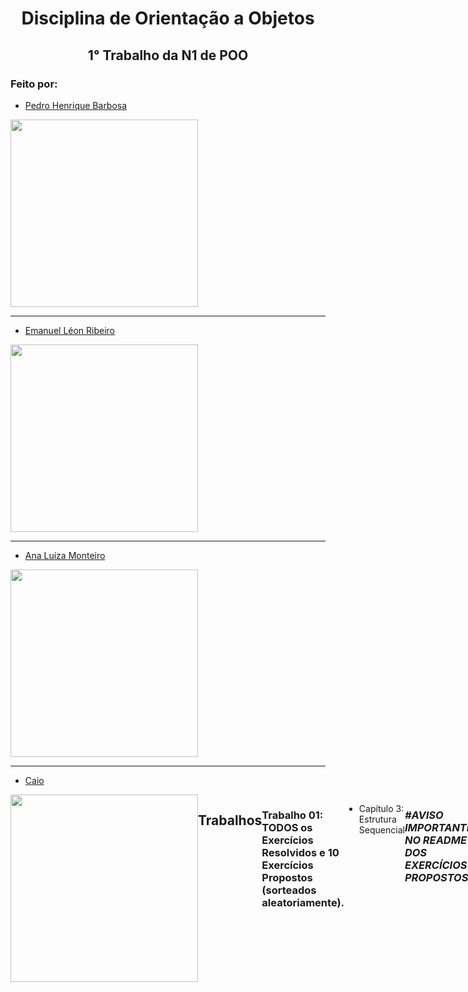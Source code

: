 <h1 align="center">
  Disciplina de Orientação a Objetos 
</h1>

<h2 align="center">
  1° Trabalho da N1 de POO
</h2>

### Feito por:

- [Pedro Henrique Barbosa](https://github.com/PedroBarbosaIF)
<div style="display: flex; justify-content: space-between;">
    <div style="flex: 1;">
        <img height="300m" src="https://avatars.githubusercontent.com/u/159566197?v=4"/>
    </div>
</div>

___

- [Emanuel Léon Ribeiro](https://github.com/Leon-r9)
<div style="display: flex; justify-content: space-between;">
    <div style="flex: 1;">
        <img height="300m" src="https://avatars.githubusercontent.com/u/159721905?v=4"/>
    </div>
</div>

___

- [Ana Luíza Monteiro](https://github.com/luizamtro)
<div style="display: flex; justify-content: space-between;">
    <div style="flex: 1;">
        <img height="300m" src="https://avatars.githubusercontent.com/u/159566275?v=4"/>
    </div>
</div>

___

- [Caio](https://github.com/CaioDavid01)
<div style="display: flex; justify-content: space-between;">
    <div style="flex: 1;">
        <img height="300m" src="https://avatars.githubusercontent.com/u/161221118?v=4"/>
    </div>

## Trabalhos
### Trabalho 01: TODOS os Exercícios Resolvidos e 10 Exercícios Propostos (sorteados aleatoriamente).
* Capítulo 3: Estrutura Sequencial

### *#AVISO IMPORTANTE NO README DOS EXERCÍCIOS PROPOSTOS!*

